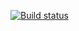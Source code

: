 [![Build status](https://ci.appveyor.com/api/projects/status/6ygu2l8kdu2vlaoh?svg=true)](https://ci.appveyor.com/project/RomanKarsunkinWebPS2005/unttests1)
